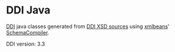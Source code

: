 # DDI Java

[DDI](https://ddialliance.org/) java classes generated from [DDI XSD sources](https://ddialliance.org/Specification/DDI-Lifecycle/3.3/) 
using [xmlbeans](https://xmlbeans.apache.org/documentation/index.html)' [SchemaCompiler](https://xmlbeans.apache.org/guide/Tools.html#scomp).

DDI version: 3.3
